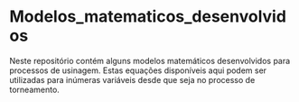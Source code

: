 # Modelos_matematicos_desenvolvidos
Neste repositório contém alguns modelos matemáticos desenvolvidos para processos de usinagem. Estas equações disponíveis aqui podem ser utilizadas para inúmeras variáveis desde que seja no processo de torneamento.
